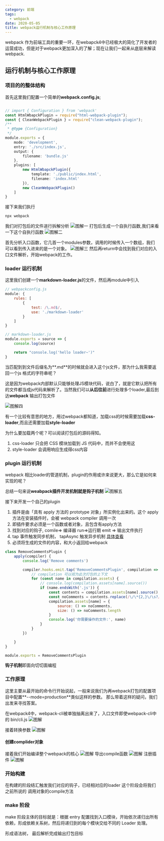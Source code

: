 ```yaml
---
category: 前端
tags:
  - webpack
date: 2020-05-05
title: webpack运行机制与核心工作原理
---
```


webpack 作为前端工具的重要一环，在webapck4中已经极大的简化了开发者的运营成功，但是对于webpack更加深入的了解；现在让我们一起来从底层来解读webpack.
<!--more-->

## 运行机制与核心工作原理

### 项目的的整体结构

首先这里我们配置一个简单的**webpack.config.js**; 
```ts

// import { Configuration } from 'webpack'
const HtmlWbapckPlugin = require("html-webpack-plugin");
const { CleanWebpackPlugin } = require("clean-webpack-plugin");
/**
 * @type {Configuration}
 */
module.exports = {
    mode: 'development',
    entry: './src/index.js',
    output: {
        filename: 'bundle.js'
    },
    plugins: [
        new HtmlWbapckPlugin({
            template: './public/index.html',
            filename: 'index.html'
        }),
        new CleanWebpackPlugin()
    ]
}
```
接下来我们执行 
```ts
npx webpack
```
我们对打包后的文件进行拆解分析
![图解一](./1.jpg)
打包后生成一个自执行函数,我们来看一下这个自执行函数
![图解二](./2.png)

首先分析入口函数，它几首一个modules参数，调用的时候传入一个数组，我们可以看到传入进来的是一个对象。
![图解三](./3.png)
然后再return中会找到我们对应的入口文件解析，开始webpack的工作。


### loader 运行机制
这里我们创建一个**markdown-loader.js**的文件，然后再module中引入
```js 
// webpackconfig.js
module: {
    rules: [
        {
            test: /\.md$/,
            use: './markdown-loader'
        }
    ]
}
```

```js
// markdown-loader.js
module.exports = source => {
    console.log(source)

    return "console.log('hello loader~')"
}
```
当匹配到到文件后缀名为**.md**的时候就会进入这个js文件，那为什么我需要返回一个js 格式的字符串呢？

这是因为webpack内部默认只能够处理JS模块代码，说白了，就是它默认把所有的文件都当成js代码来解析了。当然我们可以**从后往前**进行处理多个loader,最后到达**webpack** 输出打包文件

![图解四](./4.png)

有一个比较有意思的地方，用过webpack都知道，加载css的时候需要加载**css-loader**,而且还需要加载**style-loader**

 为什么要加载两个呢？可以阅读打包后的源码得知。
1. css-loader 只会把 CSS 模块加载到 JS 代码中，而并不会使用这
2. style-loader 会调用响应生成得css内容

### plugin 运行机制

webpack 相比loader的管道机制，plugin的作用或许来说更大，那么它是如何来实现的呢？

总结一句来说**weabpack插件开发机制就是钩子机制**
![图解五](./5.gif)

接下来开发一个自己的plugin

1. 插件是由「具有 apply 方法的 prototype 对象」所实例化出来的。这个 apply 方法在安装插件时，会被 webpack compiler 调用一次
2. 即插件要求必须是一个函数或者对象，且包含有apply方法
3. 找到对应的钩子, comile=> 编译器 run=>运行期 emit => 输出文件执行
4. tap 事件触发同步机制， tapAsync 触发异步机制 [具体查看](https://www.webpackjs.com/api/plugins/)
5. 必须将生成的文件的内容，和大小返回给webpack

```js
class RemoveCommentsPlugin {
    apply(compiler) {
        console.log('Remove comments')

        compiler.hooks.emit.tap('RemoveCommentsPlugin', compilation => {
            // compilation 可以视为此次打包的上下文
            for (const name in compilation.assets) {
                // console.log(compilation.assets[name].source())
                if (name.endsWith('.js')) {
                    const contents = compilation.assets[name].source();
                    const noComments = contents.replace(/\/\*{2,}\/\s?/g, '')
                    compilation.assets[name] = {
                        source: () => noComments,
                        size: () => noComments.length
                    }
                    console.log('你需要操作的文件:', name)
                }
            }
        })

    }
}

module.exports = RemoveCommentsPlugin
```
**钩子机制**即面向切切面编程

### 工作原理

这里主要从最开始的命令行开始说起，一般来说我们为再webpack打包的配置项目中配置**--mode=production**类似这样的参数。
那么带着这样的疑问，我们出发来寻找答案。

在webpack4中，webpack-cli被单独抽离出来了，入口文件即使webpack-cli中的 bin/cli.js
![图解](./6.png)

接着转换参数
![图解](./7.png)

#### 创建complider对象 
接着我们开始编译整个webpack的核心
![图解](./8.png)
导出compile函数
![图解](./9.png)
注册插件
![图解](./10.png)

### 开始构建
在构建的阶段结汇触发我们对应的钩子，已经相对应的loader
这个阶段会将我们之前所说的 调用对象的compile方法

### make 阶段
make 阶段主体的目标就是：根据 entry 配置找到入口模块，开始依次递归出所有依赖，形成依赖关系树，然后将递归到的每个模块交给不同的 Loader 处理。


形成语法树， 最后解析完成输出打包目标
